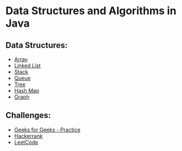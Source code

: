 # Data Structures and Algorithms in Java

## Data Structures:
- [Array](https://github.com/shamnad-sherief/java-challenge/blob/main/src/excercise/array/ArrayIndex.md)
- [Linked List](https://github.com/shamnad-sherief/java-challenge/blob/main/src/excercise/linkedList/LinkedListIndex.md)
- [Stack](https://github.com/shamnad-sherief/java-challenge/blob/main/src/excercise/stack/StackIndex.md) 
- [Queue](https://github.com/shamnad-sherief/java-challenge/blob/main/src/excercise/queue/QueueIndex.md)
- [Tree](https://github.com/shamnad-sherief/java-challenge/tree/main/src/excercise/tree)
- [Hash Map](https://github.com/shamnad-sherief/java-challenge/blob/main/src/excercise/hashmap/HashMapIndex.md)
- [Graph](https://github.com/shamnad-sherief/java-challenge/blob/main/src/excercise/graph/GraphIndex.md)

## Challenges:
- [Geeks for Geeks - Practice](https://github.com/shamnad-sherief/java-challenge/blob/main/links/GFG.md)
- [Hackerrank]()
- [LeetCode]()

